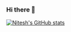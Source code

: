 ### Hi there 👋

<!-- Buy me a coffee if you use my work https://ko-fi.com/nturaga -->

[![Nitesh's GitHub stats](https://github-readme-stats.vercel.app/api?username=nturaga)](https://github.com/nturaga/github-readme-stats)

<!--
**nturaga/nturaga** is a ✨ _special_ ✨ repository because its `README.md` (this file) appears on your GitHub profile.

Here are some ideas to get you started:

- 🔭 I’m currently working on ...
- 🌱 I’m currently learning ...
- 👯 I’m looking to collaborate on ...
- 🤔 I’m looking for help with ...
- 💬 Ask me about ...
- 📫 How to reach me: ...
- 😄 Pronouns: ...
- ⚡ Fun fact: ...
-->
